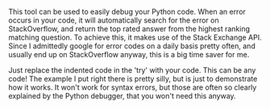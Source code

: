 This tool can be used to easily debug your Python code.
When an error occurs in your code, it will automatically search for the error on StackOverflow, and return the top rated answer from the highest ranking matching question. To achieve this, it makes use of the Stack Exchange API.
Since I admittedly google for error codes on a daily basis pretty often, and usually end up on StackOverflow anyway, this is a big time saver for me.

Just replace the indented code in the 'try' with your code. This can be any code! The example I put right there is pretty silly, but is just to demonstrate how it works. It won't work for syntax errors, but those are often so clearly explained by the Python debugger, that you won't need this anyway.